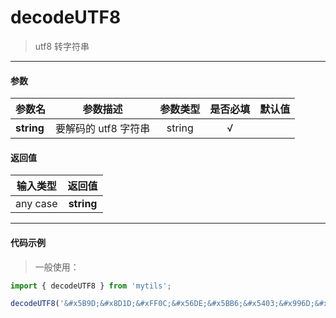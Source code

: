 # decodeUTF8

> utf8 转字符串

---

#### 参数

| 参数名     | 参数描述             | 参数类型 | 是否必填 | 默认值 |
| ---------- | -------------------- | :------: | :------: | :----: |
| **string** | 要解码的 utf8 字符串 |  string  |    √     |        |

#### 返回值

| 输入类型 |   返回值   |
| :------: | :--------: |
| any case | **string** |

---

#### 代码示例

> 一般使用：

```js
import { decodeUTF8 } from 'mytils';

decodeUTF8('&#x5B9D;&#x8D1D;&#xFF0C;&#x56DE;&#x5BB6;&#x5403;&#x996D;&#x5417;&#xFF1F;'); // 宝贝，回家吃饭吗？
```
